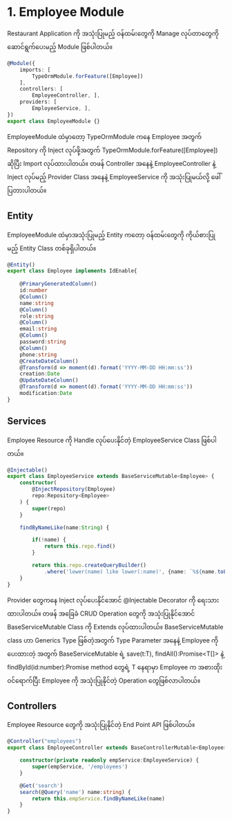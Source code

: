 # 1. Employee Module

Restaurant Application ကို အသုံးပြုမည့် ဝန်ထမ်းတွေကို Manage လုပ်တာတွေကို ဆောင်ရွက်ပေးမည့် Module ဖြစ်ပါတယ်။

```typescript
@Module({
    imports: [
        TypeOrmModule.forFeature([Employee])
    ],
    controllers: [
        EmployeeController, ],
    providers: [
        EmployeeService, ],
})
export class EmployeeModule {}
```
EmployeeModule ထဲမှာတော့ TypeOrmModule ကနေ Employee အတွက် Repository ကို Inject လုပ်ဖို့အတွက် TypeOrmModule.forFeature([Employee]) ဆိုပြီး Import လုပ်ထားပါတယ်။ တဖန် Controller အနေနဲ့ EmployeeController နဲ့ Inject လုပ်မည့် Provider Class အနေနဲ့ EmployeeService ကို အသုံးပြုမယ်လို့ ဖေါ်ပြတားပါတယ်။

## Entity

EmployeeModule ထဲမှာအသုံးပြုမည့် Entity ကတော့ ဝန်ထမ်းတွေကို ကိုယ်စားပြုမည့် Entity Class တစ်ခုရှိပါတယ်။

```typescript
@Entity()
export class Employee implements IdEnable{
    
    @PrimaryGeneratedColumn()
    id:number
    @Column()
    name:string
    @Column()
    role:string
    @Column()
    email:string
    @Column()
    password:string
    @Column()
    phone:string
    @CreateDateColumn()
    @Transform(d => moment(d).format('YYYY-MM-DD HH:mm:ss'))
    creation:Date
    @UpdateDateColumn()
    @Transform(d => moment(d).format('YYYY-MM-DD HH:mm:ss'))
    modification:Date
}
```

## Services

Employee Resource ကို Handle လုပ်ပေးနိုင်တဲ့ EmployeeService Class ဖြစ်ပါတယ်။
```typescript
@Injectable()
export class EmployeeService extends BaseServiceMutable<Employee> {
    constructor(
        @InjectRepository(Employee)
        repo:Repository<Employee>
    ) {
        super(repo)
    }

    findByNameLike(name:String) {

        if(!name) {
            return this.repo.find()
        }

        return this.repo.createQueryBuilder()
            .where('lower(name) like lower(:name)', {name: `%${name.toLowerCase()}%s`}).getMany()
    }
}
```

Provider တွေကနေ Inject လုပ်ပေးနိုင်အောင် @Injectable Decorator ကို ရေးသားထားပါတယ်။ တဖန် အခြေခံ CRUD Operation တွေကို အသုံးပြုနိုင်အောင် BaseServiceMutable Class ကို Extends လုပ်ထားပါတယ်။ BaseServiceMutable class ဟာ Generics Type ဖြစ်တဲ့အတွက် Type Parameter အနေနဲ့ Employee ကို ပေးထားတဲ့ အတွက် BaseServiceMutable ရဲ့ save(t:T), findAll():Promise<T[]> နဲ့ findById(id:number):Promise<T> method တွေရဲ့ T နေရာမှာ Employee က အစားထိုးဝင်ရောက်ပြီး Employee ကို အသုံးပြုနိုင်တဲ့ Operation တွေဖြစ်လာပါတယ်။

## Controllers

Employee Resource တွေကို အသုံးပြုနိုင်တဲ့ End Point API ဖြစ်ပါတယ်။

```typescript
@Controller("employees")
export class EmployeeController extends BaseControllerMutable<Employee> {

    constructor(private readonly empService:EmployeeService) {
        super(empService, '/employees')
    }

    @Get('search')
    search(@Query('name') name:string) {
        return this.empService.findByNameLike(name)
    }
}
```